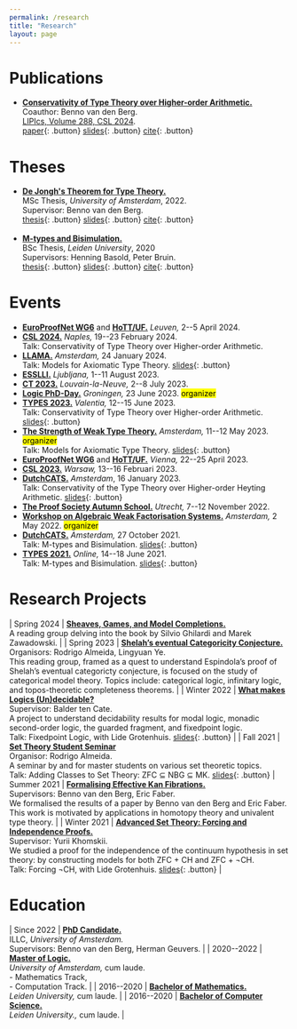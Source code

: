 ```yaml
---
permalink: /research
title: "Research"
layout: page
---
```


# Publications

- [**Conservativity of Type Theory over Higher-order Arithmetic.**](https://arxiv.org/abs/2308.15288) \
    Coauthor: Benno van den Berg. \
    [LIPIcs, Volume 288, CSL 2024](https://doi.org/10.4230/LIPIcs.CSL.2024.44). \
    [paper](https://drops.dagstuhl.de/storage/00lipics/lipics-vol288-csl2024/LIPIcs.CSL.2024.44/LIPIcs.CSL.2024.44.pdf){: .button} [slides](assets/slides/conservativity_of_type_theory_over_higher_order_arithmetic_slides.pdf){: .button} [cite](assets/bibtex/conservativity_of_type_theory_over_higher_order_arithmetic.txt){: .button}

# Theses

- [**De Jongh's Theorem for Type Theory.**](https://eprints.illc.uva.nl/id/eprint/2229/1/MoL-2022-27.text.pdf) \
    MSc Thesis, *University of Amsterdam*, 2022. \
    Supervisor: Benno van den Berg. \
    [thesis](https://eprints.illc.uva.nl/id/eprint/2229/1/MoL-2022-27.text.pdf){: .button} [slides](assets/slides/de_jonghs_theorem_for_type_theory_slides.pdf){: .button} [cite](assets/bibtex/de_jonghs_theorem_for_type_theory.txt){: .button} <br/><br/>
- [**M-types and Bisimulation.**](https://theses.liacs.nl/pdf/2019-2020-OttenDD.pdf) \
    BSc Thesis, *Leiden University*, 2020 \
    Supervisors: Henning Basold, Peter Bruin. \
    [thesis](https://theses.liacs.nl/pdf/2019-2020-OttenDD.pdf){: .button} [slides](assets\slides\m_types_and_bisimulation_slides.pdf){: .button} [cite](assets\bibtex\m_types_and_bisimulation.txt){: .button}

# Events

- [**EuroProofNet WG6**](https://europroofnet.github.io/wg6-leuven/) and [**HoTT/UF.**](https://hott-uf.github.io/2024/)
  *Leuven,* 2--5 April 2024.
- [**CSL 2024.**](https://csl2024.github.io/Home/#)
  *Naples,* 19--23 February 2024. \
  Talk: Conservativity of Type Theory over Higher-order Arithmetic.
- [**LLAMA.**](https://events.illc.uva.nl/llama/)
  *Amsterdam,* 24 January 2024. \
  Talk: Models for Axiomatic Type Theory.
  [slides](https://events.illc.uva.nl/llama/slides/otten-2024.pdf){: .button}
- [**ESSLLI.**](https://2023.esslli.eu/)
  *Ljubljana,* 1--11 August 2023.
- [**CT 2023.**](https://sites.uclouvain.be/ct2023/)
  *Louvain-la-Neuve,* 2--8 July 2023.
- [**Logic PhD-Day.**](https://www.verenigingvoorlogica.nl/nl/PhD-Day/)
  *Groningen,* 23 June 2023. <mark>organizer</mark>
- [**TYPES 2023.**](https://types2023.webs.upv.es/)
  *Valentia,* 12--15 June 2023. \
  Talk: Conservativity of Type Theory over Higher-order Arithmetic.
  [slides](assets/slides/conservativity_of_type_theory_over_higher_order_arithmetic_slides.pdf){: .button}
- [**The Strength of Weak Type Theory.**](https://dutchcats.github.io/)
  *Amsterdam,* 11--12 May 2023.
  <mark>organizer</mark> \
  Talk: Models for Axiomatic Type Theory.
  [slides](assets/slides/models_for_propositional_type_theory_slides.pdf){: .button}
- [**EuroProofNet WG6**](https://europroofnet.github.io/wg6-vienna/) and [**HoTT/UF.**](https://hott-uf.github.io/2023/)
  *Vienna,* 22--25 April 2023.
- [**CSL 2023.**](https://csl2023.mimuw.edu.pl/)
  *Warsaw,* 13--16 Februari 2023.
- [**DutchCATS.**](https://dutchcats.github.io/)
  *Amsterdam*, 16 January 2023. \
  Talk: Conservativity of the Type Theory over Higher-order Heyting Arithmetic. [slides](https://dutchcats.github.io/2023-01-16/Otten_20230116.pdf){: .button}
- [**The Proof Society Autumn School.**](https://uswpt.sites.uu.nl/)
  *Utrecht,* 7--12 November 2022.
- [**Workshop on Algebraic Weak Factorisation Systems.**](https://dutchcats.github.io/)
  *Amsterdam,* 2 May 2022. <mark>organizer</mark>
- [**DutchCATS.**](https://dutchcats.github.io/) *Amsterdam,* 27 October 2021. \
  Talk: M-types and Bisimulation.
  [slides](assets\slides\m_types_and_bisimulation_slides.pdf){: .button}
- [**TYPES 2021.**](https://types21.liacs.nl/)
  *Online,* 14--18 June 2021. \
  Talk: M-types and Bisimulation.
  [slides](assets\slides\m_types_and_bisimulation_slides.pdf){: .button}

# Research Projects

| Spring 2024 | [**Sheaves, Games, and Model Completions.**](https://link.springer.com/book/10.1007/978-94-015-9936-8) <br/> A reading group delving into the book by Silvio Ghilardi and Marek Zawadowski. |
| Spring 2023 | [**Shelah’s eventual Categoricity Conjecture.**](https://rodrigonalmeida.github.io/projects/categoricalmodeltheoryreadinggroup.md.html) <br/> Organisors: Rodrigo Almeida, Lingyuan Ye. <br/> This reading group, framed as a quest to understand Espindola’s proof of Shelah’s eventual categoricty conjecture, is focused on the study of categorical model theory. Topics include: categorical logic, infinitary logic, and topos-theoretic completeness theorems. |
| Winter 2022 | [**What makes Logics (Un)decidable?**](https://msclogic.illc.uva.nl/current-students/courses/projects/project/189/1st-Semester-2021-22-What-makes-logics-un-decidable-) <br/> Supervisor: Balder ten Cate. <br/> A project to understand decidability results for modal logic, monadic second-order logic, the guarded fragment, and fixedpoint logic. <br/> Talk: Fixedpoint Logic, with Lide Grotenhuis. [slides](assets/slides/fixedpoint_logic_slides.pdf){: .button} |
| Fall 2021 | [**Set Theory Student Seminar**](https://sites.google.com/view/settheorystudentseminar/) <br/> Organisor: Rodrigo Almeida. <br/> A seminar by and for master students on various set theoretic topics. <br/> Talk: Adding Classes to Set Theory: ZFC ⊆ NBG ⊆ MK. [slides](assets/slides/adding_classes_to_set_theory_slides.pdf){: .button}
| Summer 2021 | [**Formalising Effective Kan Fibrations.**](https://link.springer.com/book/10.1007/978-3-031-18900-5) <br/> Supervisors: Benno van den Berg, Eric Faber. <br/> We formalised the results of a paper by Benno van den Berg and Eric Faber. This work is motivated by applications in homotopy theory and univalent type theory. |
| Winter 2021 | [**Advanced Set Theory: Forcing and Independence Proofs.**](https://www.math.uni-hamburg.de/home/khomskii/forcing2021/) <br/> Supervisor: Yurii Khomskii. <br/> We studied a proof for the independence of the continuum hypothesis in set theory: by constructing models for both ZFC + CH and ZFC + ¬CH. <br/> Talk: Forcing ¬CH, with Lide Grotenhuis. [slides](assets/slides/forcing_slides.pdf){: .button} |

# Education

| Since 2022 | [**PhD Candidate.**](https://www.illc.uva.nl/People/person/5117/D-D-Otten) <br> ILLC, *University of Amsterdam.* <br/> Supervisors: Benno van den Berg, Herman Geuvers. |
| 2020--2022 | [**Master of Logic.**](https://msclogic.illc.uva.nl/) <br/> *University of Amsterdam,* cum laude. <br/> - Mathematics Track, <br/> - Computation Track. |
| 2016--2020 | [**Bachelor of Mathematics.**](https://www.universiteitleiden.nl/onderwijs/opleidingen/bachelor/wiskunde) <br/> *Leiden University,* cum laude. |
| 2016--2020 | [**Bachelor of Computer Science.**](https://www.universiteitleiden.nl/onderwijs/opleidingen/bachelor/informatica) <br/> *Leiden University.,* cum laude. |